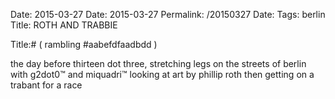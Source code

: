 Date: 2015-03-27
Date: 2015-03-27
Permalink: /20150327
Date: 
Tags: berlin
Title: ROTH AND TRABBIE
  
Title:# ( rambling #aabefdfaadbdd )  
  
the day before thirteen dot three, stretching legs on the streets of berlin with g2dot0™ and miquadri™ looking at art by phillip roth then getting on a trabant for a race  
